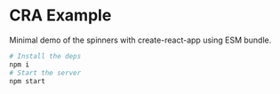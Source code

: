 # CRA Example

Minimal demo of the spinners with create-react-app using ESM bundle.

```sh
# Install the deps
npm i
# Start the server
npm start
```
